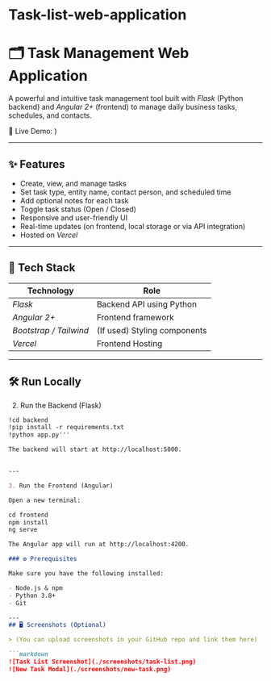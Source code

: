 # Task-list-web-application
 
# 🗂 Task Management Web Application

A powerful and intuitive task management tool built with *Flask* (Python backend) and *Angular 2+* (frontend) to manage daily business tasks, schedules, and contacts.

🚀 Live Demo: )  


---

## ✨ Features

- Create, view, and manage tasks
- Set task type, entity name, contact person, and scheduled time
- Add optional notes for each task
- Toggle task status (Open / Closed)
- Responsive and user-friendly UI
- Real-time updates (on frontend, local storage or via API integration)
- Hosted on *Vercel*

---

## 🔧 Tech Stack

| Technology | Role |
|------------|------|
| *Flask*  | Backend API using Python |
| *Angular 2+* | Frontend framework |
| *Bootstrap / Tailwind* | (If used) Styling components |
| *Vercel* | Frontend Hosting |

---
## 🛠 Run Locally

2. Run the Backend (Flask)
```markdown
!cd backend
!pip install -r requirements.txt
!python app.py'''

The backend will start at http://localhost:5000.


---

3. Run the Frontend (Angular)

Open a new terminal:

cd frontend
npm install
ng serve

The Angular app will run at http://localhost:4200.

### ⚙ Prerequisites

Make sure you have the following installed:

- Node.js & npm
- Python 3.8+
- Git

---
## 🖥 Screenshots (Optional)

> (You can upload screenshots in your GitHub repo and link them here)

```markdown
![Task List Screenshot](./screenshots/task-list.png)
![New Task Modal](./screenshots/new-task.png)
